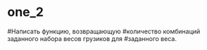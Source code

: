 # one_2
#Написать функцию, возвращающую 
#количество комбинаций заданного набора весов грузиков для 
#заданного веса.
